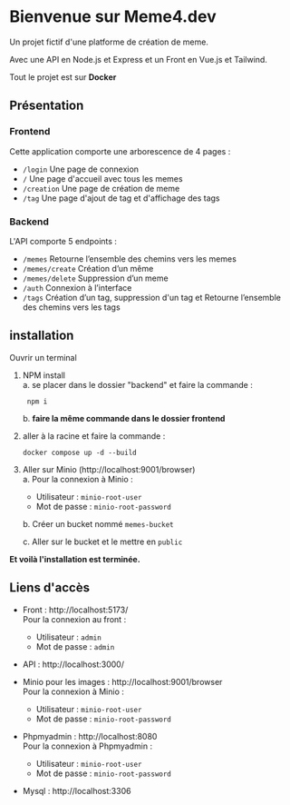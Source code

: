 # Bienvenue sur Meme4.dev

Un projet fictif d'une platforme de création de meme.

Avec une API en Node.js et Express et un Front en Vue.js et Tailwind.  

Tout le projet est sur __Docker__  

## Présentation

   ### Frontend  
   Cette application comporte une arborescence de 4 pages :  
   - `/login` Une page de connexion  
   - `/` Une page d'accueil avec tous les memes  
   - `/creation` Une page de création de meme  
   - `/tag` Une page d'ajout de tag et d'affichage des tags  
        
   ### Backend  
   L'API comporte 5 endpoints :  
   - `/memes` Retourne l’ensemble des chemins vers les memes  
   - `/memes/create` Création d’un même  
   - `/memes/delete` Suppression d’un meme  
   - `/auth` Connexion à l’interface  
   - `/tags` Création d’un tag, suppression d'un tag et Retourne l’ensemble des chemins vers les tags  


## installation
Ouvrir un terminal

1. NPM install  
    a. se placer dans le dossier "backend" et faire la commande :  

        npm i
    
    b. __faire la même commande dans le dossier frontend__  
 
  
2. aller à la racine et faire la commande :  

    ```
    docker compose up -d --build
    ```


3. Aller sur Minio (http://localhost:9001/browser)  
    a. Pour la connexion à Minio :  
    - Utilisateur : `minio-root-user`  
    - Mot de passe : `minio-root-password`  
    
    b. Créer un bucket nommé `memes-bucket`

    c. Aller sur le bucket et le mettre en `public`

__Et voilà l'installation est terminée.__

## Liens d'accès

- Front : http://localhost:5173/  
    Pour la connexion au front :  
    - Utilisateur : `admin`  
    - Mot de passe : `admin`  

- API : http://localhost:3000/

- Minio pour les images : http://localhost:9001/browser  
    Pour la connexion à Minio :  
    - Utilisateur : `minio-root-user`  
    - Mot de passe : `minio-root-password`  

- Phpmyadmin : http://localhost:8080  
    Pour la connexion à Phpmyadmin :  
    - Utilisateur : `minio-root-user`  
    - Mot de passe : `minio-root-password`  

- Mysql : http://localhost:3306
